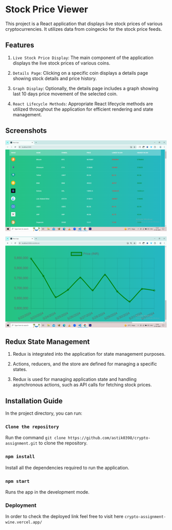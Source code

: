# Stock Price Viewer

This project is a React application that displays live stock prices of various cryptocurrencies. It utilizes data from coingecko for the stock price feeds.

## Features

1. `Live Stock Price Display`: The main component of the application displays the live stock prices of various coins.

2. `Details Page`: Clicking on a specific coin displays a details page showing stock details and price history.

3. `Graph Display`: Optionally, the details page includes a graph showing last 10 days price movement of the selected coin.

4. `React Lifecycle Methods`: Appropriate React lifecycle methods are utilized throughout the application for efficient rendering and state management.

## Screenshots

![alt text](<Screenshot (1306).png>)

![alt text](<Screenshot (1307).png>)

## Redux State Management

1. Redux is integrated into the application for state management purposes.

2. Actions, reducers, and the store are defined for managing a specific states.

3. Redux is used for managing application state and handling asynchronous actions, such as API calls for fetching stock prices.

## Installation Guide

In the project directory, you can run:

### `Clone the repository`

Run the command `git clone https://github.com/astik0398/crypto-assignment.git` to clone the repository.

### `npm install`

Install all the dependencies required to run the application.

### `npm start`

Runs the app in the development mode.

### Deployment

In order to check the deployed link feel free to visit here `crypto-assignment-wine.vercel.app/`
